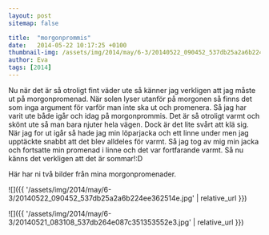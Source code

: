 ```yaml
---
layout: post
sitemap: false

title:  "morgonprommis"
date:   2014-05-22 10:17:25 +0100
thumbnail-img: /assets/img/2014/may/6-3/20140522_090452_537db25a2a6b224ee362514e.jpg
author: Eva
tags: [2014]
---
```


Nu när det är så otroligt fint väder ute så känner jag verkligen att jag måste ut på morgonpromenad. När solen lyser utanför på morgonen så finns det som inga argument för varför man inte ska ut och promenera. Så jag har varit ute både igår och idag på morgonprommis. Det är så otroligt varmt och skönt ute så man bara njuter hela vägen. Dock är det lite svårt att klä sig. När jag for ut igår så hade jag min löparjacka och ett linne under men jag upptäckte snabbt att det blev alldeles för varmt. Så jag tog av mig min jacka och fortsatte min promenad i linne och det var fortfarande varmt. Så nu känns det verkligen att det är sommar!:D 

Här har ni två bilder från mina morgonpromenader.

![]({{ '/assets/img/2014/may/6-3/20140522_090452_537db25a2a6b224ee362514e.jpg'  | relative_url }})

![]({{ '/assets/img/2014/may/6-3/20140521_083108_537db264e087c351353552e3.jpg'  | relative_url }})

